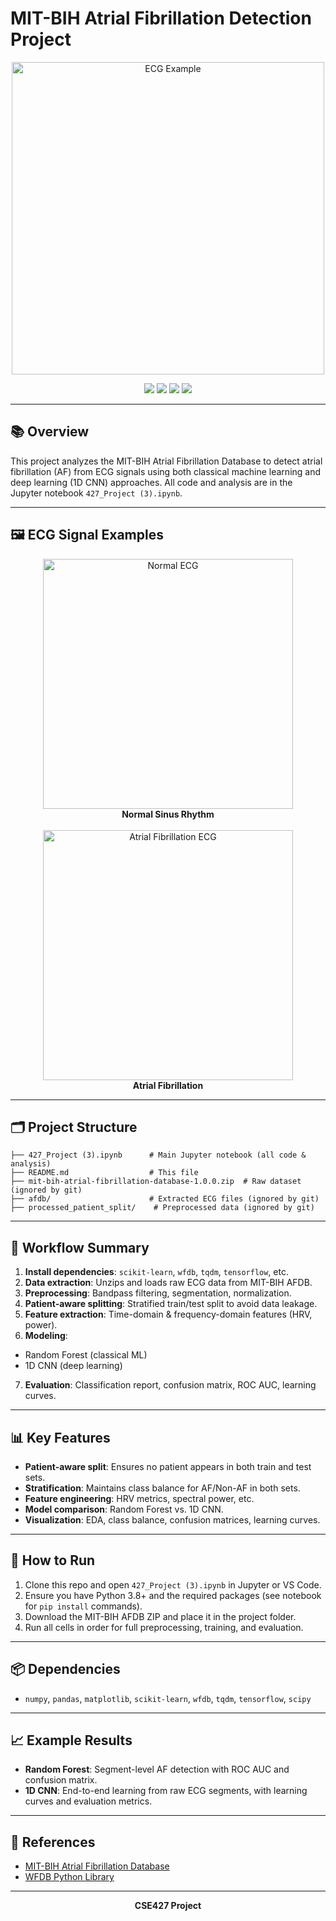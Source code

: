 # MIT-BIH Atrial Fibrillation Detection Project

<p align="center">
  <img src="https://upload.wikimedia.org/wikipedia/commons/2/2e/Electrocardiogram.png" alt="ECG Example" width="500"/>
</p>

<p align="center">
  <img src="https://img.shields.io/badge/Notebook-.ipynb-blue?style=for-the-badge&logo=jupyter"/>
  <img src="https://img.shields.io/badge/Deep%20Learning-1D%20CNN-orange?style=for-the-badge&logo=tensorflow"/>
  <img src="https://img.shields.io/badge/ML-Random%20Forest-green?style=for-the-badge&logo=scikit-learn"/>
  <img src="https://img.shields.io/badge/Data-MIT--BIH%20AFDB-purple?style=for-the-badge&logo=databricks"/>
</p>

---

## 📚 Overview
This project analyzes the MIT-BIH Atrial Fibrillation Database to detect atrial fibrillation (AF) from ECG signals using both classical machine learning and deep learning (1D CNN) approaches. All code and analysis are in the Jupyter notebook `427_Project (3).ipynb`.

---

## 🖼️ ECG Signal Examples

<p align="center">
  <img src="https://upload.wikimedia.org/wikipedia/commons/2/2e/Electrocardiogram.png" alt="Normal ECG" width="400"/>
  <br>
  <strong>Normal Sinus Rhythm</strong>
  <br><br>
  <img src="https://upload.wikimedia.org/wikipedia/commons/thumb/8/8e/Atrial_fibrillation.svg/512px-Atrial_fibrillation.svg.png" alt="Atrial Fibrillation ECG" width="400"/>
  <br>
  <strong>Atrial Fibrillation</strong>
</p>

---

## 🗂️ Project Structure
```
├── 427_Project (3).ipynb      # Main Jupyter notebook (all code & analysis)
├── README.md                  # This file
├── mit-bih-atrial-fibrillation-database-1.0.0.zip  # Raw dataset (ignored by git)
├── afdb/                      # Extracted ECG files (ignored by git)
├── processed_patient_split/    # Preprocessed data (ignored by git)
```

---

## 🚀 Workflow Summary

1. **Install dependencies**: `scikit-learn`, `wfdb`, `tqdm`, `tensorflow`, etc.
2. **Data extraction**: Unzips and loads raw ECG data from MIT-BIH AFDB.
3. **Preprocessing**: Bandpass filtering, segmentation, normalization.
4. **Patient-aware splitting**: Stratified train/test split to avoid data leakage.
5. **Feature extraction**: Time-domain & frequency-domain features (HRV, power).
6. **Modeling**:
  - Random Forest (classical ML)
  - 1D CNN (deep learning)
7. **Evaluation**: Classification report, confusion matrix, ROC AUC, learning curves.

---

## 📊 Key Features
- **Patient-aware split**: Ensures no patient appears in both train and test sets.
- **Stratification**: Maintains class balance for AF/Non-AF in both sets.
- **Feature engineering**: HRV metrics, spectral power, etc.
- **Model comparison**: Random Forest vs. 1D CNN.
- **Visualization**: EDA, class balance, confusion matrices, learning curves.

---

## 📝 How to Run
1. Clone this repo and open `427_Project (3).ipynb` in Jupyter or VS Code.
2. Ensure you have Python 3.8+ and the required packages (see notebook for `pip install` commands).
3. Download the MIT-BIH AFDB ZIP and place it in the project folder.
4. Run all cells in order for full preprocessing, training, and evaluation.

---

## 📦 Dependencies
- `numpy`, `pandas`, `matplotlib`, `scikit-learn`, `wfdb`, `tqdm`, `tensorflow`, `scipy`

---

## 📈 Example Results
- **Random Forest**: Segment-level AF detection with ROC AUC and confusion matrix.
- **1D CNN**: End-to-end learning from raw ECG segments, with learning curves and evaluation metrics.

---

## 📄 References
- [MIT-BIH Atrial Fibrillation Database](https://physionet.org/content/afdb/1.0.0/)
- [WFDB Python Library](https://github.com/MIT-LCP/wfdb-python)

---

<div align="center">
  <b>CSE427 Project</b>
</div>
